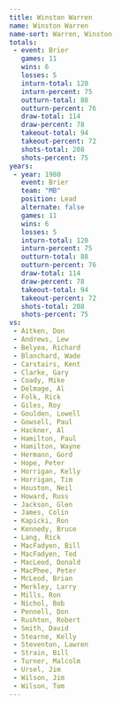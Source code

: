 ```yaml
---
title: Winston Warren
name: Winston Warren
name-sort: Warren, Winston
totals:
 - event: Brier
   games: 11
   wins: 6
   losses: 5
   inturn-total: 120
   inturn-percent: 75
   outturn-total: 88
   outturn-percent: 76
   draw-total: 114
   draw-percent: 78
   takeout-total: 94
   takeout-percent: 72
   shots-total: 208
   shots-percent: 75
years:
 - year: 1980
   event: Brier
   team: "MB"
   position: Lead
   alternate: false
   games: 11
   wins: 6
   losses: 5
   inturn-total: 120
   inturn-percent: 75
   outturn-total: 88
   outturn-percent: 76
   draw-total: 114
   draw-percent: 78
   takeout-total: 94
   takeout-percent: 72
   shots-total: 208
   shots-percent: 75
vs:
 - Aitken, Don
 - Andrews, Lew
 - Belyea, Richard
 - Blanchard, Wade
 - Carstairs, Kent
 - Clarke, Gary
 - Coady, Mike
 - Delmage, Al
 - Folk, Rick
 - Giles, Roy
 - Goulden, Lowell
 - Gowsell, Paul
 - Hackner, Al
 - Hamilton, Paul
 - Hamilton, Wayne
 - Hermann, Gord
 - Hope, Peter
 - Horrigan, Kelly
 - Horrigan, Tim
 - Houston, Neil
 - Howard, Russ
 - Jackson, Glen
 - James, Colin
 - Kapicki, Ron
 - Kennedy, Bruce
 - Lang, Rick
 - MacFadyen, Bill
 - MacFadyen, Ted
 - MacLeod, Donald
 - MacPhee, Peter
 - McLeod, Brian
 - Merkley, Larry
 - Mills, Ron
 - Nichol, Bob
 - Pennell, Don
 - Rushton, Robert
 - Smith, David
 - Stearne, Kelly
 - Steventon, Lawren
 - Strain, Bill
 - Turner, Malcolm
 - Ursel, Jim
 - Wilson, Jim
 - Wilson, Tom
---
```


